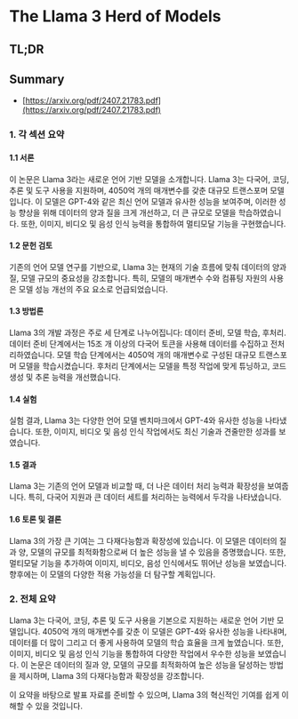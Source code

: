 # The Llama 3 Herd of Models
## TL;DR
## Summary
- [https://arxiv.org/pdf/2407.21783.pdf](https://arxiv.org/pdf/2407.21783.pdf)

### 1. 각 섹션 요약

#### 1.1 서론
이 논문은 Llama 3라는 새로운 언어 기반 모델을 소개합니다. Llama 3는 다국어, 코딩, 추론 및 도구 사용을 지원하며, 4050억 개의 매개변수를 갖춘 대규모 트랜스포머 모델입니다. 이 모델은 GPT-4와 같은 최신 언어 모델과 유사한 성능을 보여주며, 이러한 성능 향상을 위해 데이터의 양과 질을 크게 개선하고, 더 큰 규모로 모델을 학습하였습니다. 또한, 이미지, 비디오 및 음성 인식 능력을 통합하여 멀티모달 기능을 구현했습니다.

#### 1.2 문헌 검토
기존의 언어 모델 연구를 기반으로, Llama 3는 현재의 기술 흐름에 맞춰 데이터의 양과 질, 모델 규모의 중요성을 강조합니다. 특히, 모델의 매개변수 수와 컴퓨팅 자원의 사용은 모델 성능 개선의 주요 요소로 언급되었습니다.

#### 1.3 방법론
Llama 3의 개발 과정은 주로 세 단계로 나누어집니다: 데이터 준비, 모델 학습, 후처리. 데이터 준비 단계에서는 15조 개 이상의 다국어 토큰을 사용해 데이터를 수집하고 전처리하였습니다. 모델 학습 단계에서는 4050억 개의 매개변수로 구성된 대규모 트랜스포머 모델을 학습시켰습니다. 후처리 단계에서는 모델을 특정 작업에 맞게 튜닝하고, 코드 생성 및 추론 능력을 개선했습니다.

#### 1.4 실험
실험 결과, Llama 3는 다양한 언어 모델 벤치마크에서 GPT-4와 유사한 성능을 나타냈습니다. 또한, 이미지, 비디오 및 음성 인식 작업에서도 최신 기술과 견줄만한 성과를 보였습니다.

#### 1.5 결과
Llama 3는 기존의 언어 모델과 비교할 때, 더 나은 데이터 처리 능력과 확장성을 보여줍니다. 특히, 다국어 지원과 큰 데이터 세트를 처리하는 능력에서 두각을 나타냈습니다.

#### 1.6 토론 및 결론
Llama 3의 가장 큰 기여는 그 다재다능함과 확장성에 있습니다. 이 모델은 데이터의 질과 양, 모델의 규모를 최적화함으로써 더 높은 성능을 낼 수 있음을 증명했습니다. 또한, 멀티모달 기능을 추가하여 이미지, 비디오, 음성 인식에서도 뛰어난 성능을 보였습니다. 향후에는 이 모델의 다양한 적용 가능성을 더 탐구할 계획입니다.

### 2. 전체 요약
Llama 3는 다국어, 코딩, 추론 및 도구 사용을 기본으로 지원하는 새로운 언어 기반 모델입니다. 4050억 개의 매개변수를 갖춘 이 모델은 GPT-4와 유사한 성능을 나타내며, 데이터를 더 많이 그리고 더 좋게 사용하여 모델의 학습 효율을 크게 높였습니다. 또한, 이미지, 비디오 및 음성 인식 기능을 통합하여 다양한 작업에서 우수한 성능을 보였습니다. 이 논문은 데이터의 질과 양, 모델의 규모를 최적화하여 높은 성능을 달성하는 방법을 제시하며, Llama 3의 다재다능함과 확장성을 강조합니다.

이 요약을 바탕으로 발표 자료를 준비할 수 있으며, Llama 3의 혁신적인 기여를 쉽게 이해할 수 있을 것입니다.